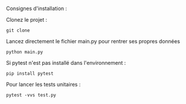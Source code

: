 Consignes d'installation : 

Clonez le projet : 

```git clone ```

Lancez directement le fichier main.py pour rentrer ses propres données

```python main.py```

Si pytest n'est pas installé dans l'environnement :

```pip install pytest```

Pour lancer les tests unitaires :

```pytest -vvs test.py```